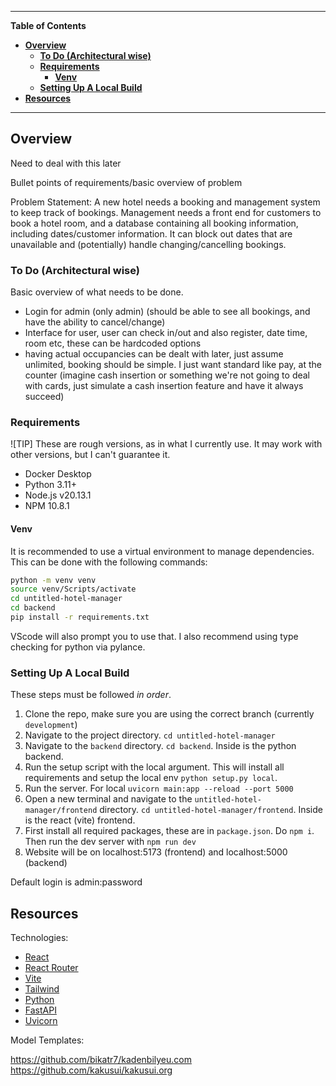 ---------------------------------------------------------------------------------------------------------------------------------------------------
**Table of Contents**

- [**Overview**](#overview)
  - [**To Do (Architectural wise)**](#to-do-architectural-wise)
  - [**Requirements**](#requirements)
    - [**Venv**](#venv)
  - [**Setting Up A Local Build**](#setting-up-a-local-build)
- [**Resources**](#resources)

---------------------------------------------------------------------------------------------------------------------------------------------------

## **Overview**<a name="overview"></a>

Need to deal with this later

Bullet points of requirements/basic overview of problem

Problem Statement: 
A new hotel needs a booking and management system to keep track of bookings. Management needs a front end for customers to book a hotel room, and a database containing all booking information, including dates/customer information. It can block out dates that are unavailable and (potentially) handle changing/cancelling bookings.

### **To Do (Architectural wise)**<a name="to-do-architectural-wise"></a>

Basic overview of what needs to be done.

- Login for admin (only admin) (should be able to see all bookings, and have the ability to cancel/change)
- Interface for user, user can check in/out and also register, date time, room etc, these can be hardcoded options
- having actual occupancies can be dealt with later, just assume unlimited, booking should be simple. I just want standard like pay, at the counter (imagine cash insertion or something we're not going to deal with cards, just simulate a cash insertion feature and have it always succeed)

### **Requirements**<a name="requirements"></a>

![TIP] These are rough versions, as in what I currently use. It may work with other versions, but I can't guarantee it.

- Docker Desktop
- Python 3.11+
- Node.js v20.13.1
- NPM 10.8.1

#### **Venv**

It is recommended to use a virtual environment to manage dependencies. This can be done with the following commands:

```bash
python -m venv venv
source venv/Scripts/activate
cd untitled-hotel-manager
cd backend
pip install -r requirements.txt
```

VScode will also prompt you to use that. I also recommend using type checking for python via pylance.

### **Setting Up A Local Build**<a name="setting-up-a-local-build"></a>

These steps must be followed _in order_.

1. Clone the repo, make sure you are using the correct branch (currently `development`)
2. Navigate to the project directory. `cd untitled-hotel-manager`
3. Navigate to the `backend` directory. `cd backend`. Inside is the python backend.
4. Run the setup script with the local argument. This will install all requirements and setup the local env `python setup.py local`.
5. Run the server. For local `uvicorn main:app --reload --port 5000`
6. Open a new terminal and navigate to the `untitled-hotel-manager/frontend` directory. `cd untitled-hotel-manager/frontend`. Inside is the react (vite) frontend.
7. First install all required packages, these are in `package.json`. Do `npm i`. Then run the dev server with `npm run dev`
8. Website will be on localhost:5173 (frontend) and localhost:5000 (backend)

Default login is admin:password

## **Resources**

Technologies:

- [React](https://react.dev/)
- [React Router](https://reactrouter.com/en/main)
- [Vite](https://vitejs.dev/)
- [Tailwind](https://tailwindcss.com/)
- [Python](https://www.python.org/)
- [FastAPI](https://fastapi.tiangolo.com/)
- [Uvicorn](https://www.uvicorn.org/)

Model Templates:

  https://github.com/bikatr7/kadenbilyeu.com
  https://github.com/kakusui/kakusui.org